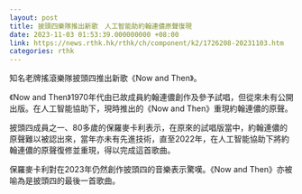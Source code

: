 ```yaml
---
layout: post
title: 披頭四樂隊推出新歌　人工智能助約翰連儂原聲復現
date: 2023-11-03 01:53:39.000000000 +08:00
link: https://news.rthk.hk/rthk/ch/component/k2/1726208-20231103.htm
categories: rthk
---
```


知名老牌搖滾樂隊披頭四推出新歌《Now and Then》。

《Now and Then》1970年代由已故成員約翰連儂創作及參予試唱，但從來未有公開出版。在人工智能協助下，現時推出的《Now and Then》重現約翰連儂的原聲。

披頭四成員之一、80多歲的保羅麥卡利表示，在原來的試唱版當中，約翰連儂的原聲難以被認出來，當年亦未有先進技術，直至2022年，在人工智能協助下將約翰連儂的原聲復修並重現，得以完成這首歌曲。

保羅麥卡利對在2023年仍然創作披頭四的音樂表示驚嘆。《Now and Then》亦被喻為是披頭四的最後一首歌曲。
